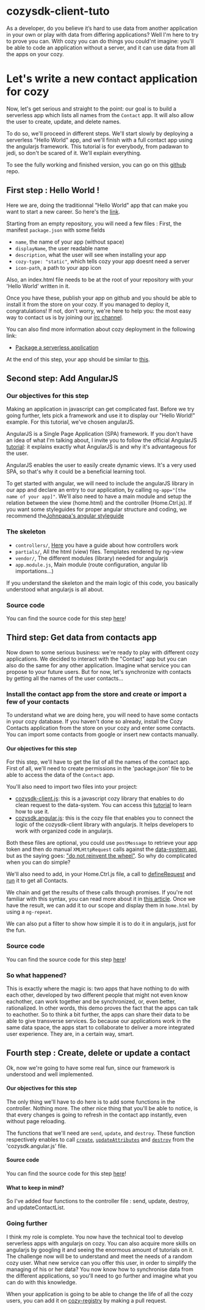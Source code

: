 # cozysdk-client-tuto

As a developer, do you believe it’s hard to use data from another application in your own or play with data from differing applications? Well I'm here to try to prove you can. With cozy you can do things you could'nt imagine: you'll be able to code an application without a server, and it can use data from all the apps on your cozy.

# Let's write a new contact application for cozy

Now, let's get serious and straight to the point: our goal is to build a serverless app which lists all names from the `Contact` app. It will also allow the user to create, update, and delete names.

To do so, we'll proceed in different steps. We'll start slowly by deploying a serverless "Hello World" app, and we'll finish with a full contact app using the angularjs framework. This tutorial is for everybody, from padawan to jedi, so don't be scared of it. We'll explain everything.

To see the fully working and finished version, you can go on this [github](https://github.com/lemelon/cozysdk-client-tuto) repo.

## First step : Hello World !

Here we are, doing the traditionnal "Hello World" app that can make you want to start a new career. So here's the [link](https://github.com/lemelon/cozysdk-client-tuto/tree/7b4c33ce8d1281edeb5a8017191a403ee820fde4). 

Starting from an empty repository, you will need a few files : First, the manifest `package.json` with some fields
- `name`, the name of your app (without space)
- `displayName`, the user readable name
- `description`, what the user will see when installing your app
- `cozy-type: "static"`, which tells cozy your app doesnt need a server
- `icon-path`, a path to your app icon

Also, an index.html file needs to be at the root of your repository with your 'Hello World' written in it.

Once you have these, publish your app on github and you should be able to install it from the store on your cozy. If you managed to deploy it, congratulations! If not, don't worry, we're here to help you: the most easy way to contact us is by joining our [irc channel](http://irc.lc/freenode/cozycloud).

You can also find more information about cozy deployment in the following link:

* [Package a serverless application](https://dev.cozy.io/#package-a-serverless-application-for-installation-into-your-cozy-platform)

At the end of this step, your app should be similar to [this](https://github.com/lemelon/cozysdk-client-tuto/tree/7b4c33ce8d1281edeb5a8017191a403ee820fde4). 

## Second step: Add AngularJS

### Our objectives for this step

Making an application in javascript can get complicated fast. Before we try going further, lets pick a framework and use it to display our "Hello World!" example. For this tutorial, we've chosen angularJS. 

AngularJS is a Single Page Application (SPA) framework. If you don't have an idea of what I'm talking about, I invite you to follow the official AngularJS [tutorial](https://angularjs.org/): it explains exactly what AngularJS is and why it's advantageous for the user.

AngularJS enables the user to easily create dynamic views. It's a very used SPA, so that's why it could be a beneficial learning tool.

To get started with angular, we will need to include the angularJS library in our app and declare an entry to our application, by calling `ng-app="[the name of your app]"`. We'll also need to have a main module and setup the relation between the view (home.html) and the controller (Home.Ctrl.js). If you want some styleguides for proper angular structure and coding, we recommend the[Johnpapa's angular styleguide](https://github.com/johnpapa/angular-styleguide)

### The skeleton

- `controllers/`, [Here](https://docs.angularjs.org/guide/controller) you have a guide about how controllers work
- `partials/`, All the html (view) files. Templates rendered by ng-view
- `vendor/`, The different modules (library) needed for angularjs
- `app.module.js`, Main module (route configuration, angular lib importations...)
 
If you understand the skeleton and the main logic of this code, you basically understood what angularjs is all about.

### Source code

You can find the source code for this step [here](https://github.com/lemelon/cozysdk-client-tuto/tree/6db477ec69e883e0d837eee447015606b231a9b0)!

## Third step: Get data from contacts app

Now down to some serious business: we're ready to play with different cozy applications. We decided to interact with the "Contact" app but you can also do the same for any other application. Imagine what service you can propose to your future users. But for now, let's synchronize with contacts by getting all the names of the user contacts...

### Install the contact app from the store and create or import a few of your contacts

To understand what we are doing here, you will need to have some contacts in your cozy database. If you haven't done so already, install the Cozy Contacts application from the store on your cozy and enter some contacts. You can import some contacts from google or insert new contacts manually.

#### Our objectives for this step

For this step, we'll have to get the list of all the names of the contact app. First of all, we'll need to create permissions in the 'package.json' file to be able to access the data of the `Contact` app. 

You'll also need to import two files into your project:

- [cozysdk-client.js](https://github.com/lemelon/cozysdk-client/blob/master/dist/cozysdk-client.js): this is a javascript cozy library that enables to do clean request to the data-system. You can access this [tutorial](https://github.com/lemelon/cozysdk-client/blob/master/api.md) to learn how to use it.
- [cozysdk.angular.js](https://github.com/lemelon/cozysdk-client-tuto/blob/master/interfaces/cozysdk.angular.js): this is the cozy file that enables you to connect the logic of the cozysdk-client library with angularjs. It helps developers to work with organized code in angularjs.

Both these files are optional, you could use `postMessage` to retrieve your app token and then do manual `XMLHttpRequest` calls against the [data-system api](https://docs.cozy.io/en/hack/cookbooks/data-system.html), but as the saying goes: ["do not reinvent the wheel"](https://en.wikipedia.org/wiki/Reinventing_the_wheel). So why do complicated when you can do simple?

We'll also need to add, in your Home.Ctrl.js file, a call to [defineRequest](https://github.com/lemelon/cozysdk-client/blob/master/api.md#definerequestdoctype-name-request) and [run](https://github.com/lemelon/cozysdk-client/blob/master/api.md#rundoctype-name-params-callback) it to get all Contacts.

We chain and get the results of these calls through promises. If you're not familiar with this syntax, you can read more about it in [this article](http://www.webdeveasy.com/javascript-promises-and-angularjs-q-service/). Once we have the result, we can add it to our scope and display them in `home.html` by using a `ng-repeat`. 

We can also put a filter to show how simple it is to do it in angularjs, just for the fun.

### Source code

You can find the source code for this step [here](https://github.com/lemelon/cozysdk-client-tuto/tree/fff542ba62005442768179d3d96989d199dd3f7a)!

### So what happened?

This is exactly where the magic is: two apps that have nothing to do with each other, developed by two different people that might not even know eachother, can work together and be synchronized, or, even better, rationalized. In other words, this demo proves the fact that the apps can talk to eachother. So to think a bit further, the apps can share their data to be able to give transverse services. So because our applications work in the same data space, the apps start to collaborate to deliver a more integrated user experience. They are, in a certain way, smart.

## Fourth step : Create, delete or update a contact

Ok, now we're going to have some real fun, since our framework is understood and well implemented. 

#### Our objectives for this step

The only thing we'll have to do here is to add some functions in the controller. Nothing more. The other nice thing that you'll be able to notice, is that every changes is going to refresh in the contact app instantly, even without page reloading.

The functions that we'll need are `send`, `update`, and `destroy`. These function respectively enables to call [`create`](https://github.com/lemelon/cozysdk-client/blob/master/api.md#createdoctype-attributes-callback), [`updateAttributes`](https://github.com/lemelon/cozysdk-client/blob/master/api.md#updateattributesdoctype-id-attributes) and [`destroy`](https://github.com/lemelon/cozysdk-client/blob/master/api.md#destroyid-callback) from the 'cozysdk.angular.js' file.

#### Source code

You can find the source code for this step [here](https://github.com/lemelon/cozysdk-client-tuto/tree/fff542ba62005442768179d3d96989d199dd3f7a)!

#### What to keep in mind?

So I've added four functions to the controller file : send, update, destroy, and updateContactList. 

### Going further

I think my role is complete. You now have the technical tool to develop serverless apps with angularjs on cozy. You can also acquire more skills on angularjs by googling it and seeing the enormous amount of tutorials on it. The challenge now will be to understand and meet the needs of a random cozy user. What new service can you offer this user, in order to simplify the managing of his or her data? You now know how to synchronise data from the different applications, so you'll need to go further and imagine what you can do with this knowledge.

When your application is going to be able to change the life of all the cozy users, you can add it on [cozy-registry](https://github.com/cozy/cozy-registry) by making a pull request.